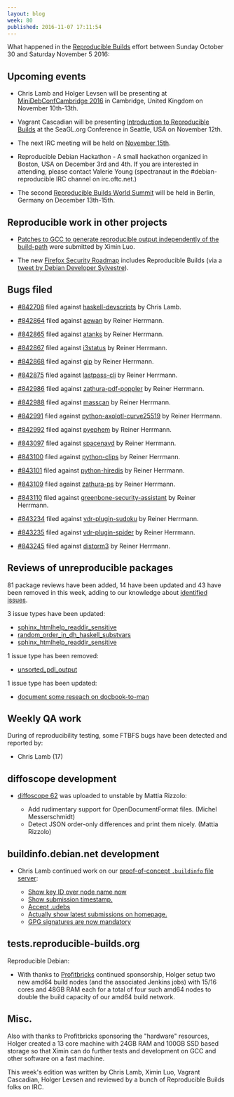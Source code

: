 ```yaml
---
layout: blog
week: 80
published: 2016-11-07 17:11:54
---
```


What happened in the [Reproducible Builds](https://wiki.debian.org/ReproducibleBuilds) effort between Sunday October 30 and Saturday November 5 2016:

Upcoming events
---------------

 - Chris Lamb and Holger Levsen will be presenting at [MiniDebConfCambridge 2016](https://wiki.debian.org/DebianEvents/gb/2016/MiniDebConfCambridge) in Cambridge, United Kingdom on November 10th-13th.

 - Vagrant Cascadian will be presenting [Introduction to Reproducible Builds](https://osem.seagl.org/conference/seagl2016/program/proposal/166) at the SeaGL.org Conference in Seattle, USA on November 12th.

 - The next IRC meeting will be held on [November 15th](https://lists.reproducible-builds.org/pipermail/rb-general/2016-November/000101.html).

 - Reproducible Debian Hackathon - A small hackathon organized in Boston, USA on December 3rd and 4th. If you are interested in attending, please contact Valerie Young (spectranaut in the #debian-reproducible IRC channel on irc.oftc.net.)

 - The second [Reproducible Builds World Summit](https://reproducible-builds.org/events/berlin2016/) will be held in Berlin, Germany on December 13th-15th.

Reproducible work in other projects
-----------------------------------

- [Patches to GCC to generate reproducible output independently of the build-path](https://gcc.gnu.org/ml/gcc-patches/2016-11/msg00182.html) were submitted by Ximin Luo.

- The new [Firefox Security Roadmap](https://wiki.mozilla.org/Security/Roadmap) includes Reproducible Builds (via a [tweet by Debian Developer Sylvestre](https://twitter.com/SylvestreLedru/status/794909927848497152)).

Bugs filed
-------------------------------------------

* [#842708](https://bugs.debian.org/842708) filed against [haskell-devscripts](https://tracker.debian.org/pkg/haskell-devscripts) by Chris Lamb.

* [#842864](https://bugs.debian.org/842864) filed against [aewan](https://tracker.debian.org/pkg/aewan) by Reiner Herrmann.
* [#842865](https://bugs.debian.org/842865) filed against [atanks](https://tracker.debian.org/pkg/atanks) by Reiner Herrmann.
* [#842867](https://bugs.debian.org/842867) filed against [i3status](https://tracker.debian.org/pkg/i3status) by Reiner Herrmann.
* [#842868](https://bugs.debian.org/842868) filed against [gip](https://tracker.debian.org/pkg/gip) by Reiner Herrmann.
* [#842875](https://bugs.debian.org/842875) filed against [lastpass-cli](https://tracker.debian.org/pkg/lastpass-cli) by Reiner Herrmann.
* [#842986](https://bugs.debian.org/842986) filed against [zathura-pdf-poppler](https://tracker.debian.org/pkg/zathura-pdf-poppler) by Reiner Herrmann.
* [#842988](https://bugs.debian.org/842988) filed against [masscan](https://tracker.debian.org/pkg/masscan) by Reiner Herrmann.
* [#842991](https://bugs.debian.org/842991) filed against [python-axolotl-curve25519](https://tracker.debian.org/pkg/python-axolotl-curve25519) by Reiner Herrmann.
* [#842992](https://bugs.debian.org/842992) filed against [pyephem](https://tracker.debian.org/pkg/pyephem) by Reiner Herrmann.
* [#843097](https://bugs.debian.org/843097) filed against [spacenavd](https://tracker.debian.org/pkg/spacenavd) by Reiner Herrmann.
* [#843100](https://bugs.debian.org/843100) filed against [python-clips](https://tracker.debian.org/pkg/python-clips) by Reiner Herrmann.
* [#843101](https://bugs.debian.org/843101) filed against [python-hiredis](https://tracker.debian.org/pkg/python-hiredis) by Reiner Herrmann.
* [#843109](https://bugs.debian.org/843109) filed against [zathura-ps](https://tracker.debian.org/pkg/zathura-ps) by Reiner Herrmann.
* [#843110](https://bugs.debian.org/843110) filed against [greenbone-security-assistant](https://tracker.debian.org/pkg/greenbone-security-assistant) by Reiner Herrmann.
* [#843234](https://bugs.debian.org/843234) filed against [vdr-plugin-sudoku](https://tracker.debian.org/pkg/vdr-plugin-sudoku) by Reiner Herrmann.
* [#843235](https://bugs.debian.org/843235) filed against [vdr-plugin-spider](https://tracker.debian.org/pkg/vdr-plugin-spider) by Reiner Herrmann.
* [#843245](https://bugs.debian.org/843245) filed against [distorm3](https://tracker.debian.org/pkg/distorm3) by Reiner Herrmann.

Reviews of unreproducible packages
----------------------------------

81 package reviews have been added, 14 have been updated and 43 have been removed in this week,
adding to our knowledge about [identified issues](https://tests.reproducible-builds.org/debian/index_issues.html).

3 issue types have been updated:

- [sphinx\_htmlhelp\_readdir\_sensitive](https://anonscm.debian.org/git/reproducible/notes.git/commit/?id=414d815)
- [random\_order\_in\_dh\_haskell\_substvars](https://anonscm.debian.org/git/reproducible/notes.git/commit/?id=9e27d3d)
- [sphinx\_htmlhelp\_readdir\_sensitive](https://anonscm.debian.org/git/reproducible/notes.git/commit/?id=414d815)

1 issue type has been removed:

- [unsorted\_pdl\_output](https://anonscm.debian.org/git/reproducible/notes.git/commit/?id=b6a55f6)

1 issue type has been updated:

- [document some reseach on docbook-to-man](https://anonscm.debian.org/git/reproducible/notes.git/commit/?id=aed8686)

Weekly QA work
--------------

During of reproducibility testing, some FTBFS bugs have been detected and
reported by:

 - Chris Lamb (17)

diffoscope development
----------------------

- [diffoscope 62](https://tracker.debian.org/news/811661) was uploaded to unstable by Mattia Rizzolo:

   * Add rudimentary support for OpenDocumentFormat files. (Michel Messerschmidt)
   * Detect JSON order-only differences and print them nicely. (Mattia Rizzolo)

buildinfo.debian.net development
--------------------------------

- Chris Lamb continued work on our [proof-of-concept ``.buildinfo`` file server](https://buildinfo.debian.net/):

  - [Show key ID over node name now](https://anonscm.debian.org/git/reproducible/buildinfo.debian.net.git/commit/?id=f9f41b7)
  - [Show submission timestamp.](https://anonscm.debian.org/git/reproducible/buildinfo.debian.net.git/commit/?id=72bcbda)
  - [Accept .udebs](https://anonscm.debian.org/git/reproducible/buildinfo.debian.net.git/commit/?id=0559940)
  - [Actually show latest submissions on homepage.](https://anonscm.debian.org/git/reproducible/buildinfo.debian.net.git/commit/?id=2ee9826)
  - [GPG signatures are now mandatory](https://anonscm.debian.org/git/reproducible/buildinfo.debian.net.git/commit/?id=23601f0)


tests.reproducible-builds.org
-----------------------

Reproducible Debian:

- With thanks to [Profitbricks](https://www.Profitbricks.com) continued
  sponsorship, Holger setup two new amd64 build nodes (and the associated
  Jenkins jobs) with 15/16 cores and 48GB RAM each for a total of four such
  amd64 nodes to double the build capacity of our amd64 build network.


Misc.
-----

Also with thanks to Profitbricks sponsoring the "hardware" resources, Holger
created a 13 core machine with 24GB RAM and 100GB SSD based storage so that
Ximin can do further tests and development on GCC and other software on a fast
machine.

This week's edition was written by Chris Lamb, Ximin Luo, Vagrant Cascadian, Holger Levsen and
reviewed by a bunch of Reproducible Builds folks on IRC.
